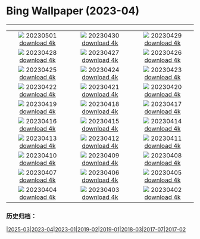 # Bing Wallpaper (2023-04)
**************
| | | |
| :----: | :----: | :----: |
| ![](https://www.bing.com/th?id=OHR.SunflowerBee_DE-DE9415817741_1920x1080.jpg) 20230501 [download 4k](https://www.bing.com/th?id=OHR.SunflowerBee_DE-DE9415817741_UHD.jpg) | ![](https://www.bing.com/th?id=OHR.ExteriorPreservationHall_DE-DE8207516768_1920x1080.jpg) 20230430 [download 4k](https://www.bing.com/th?id=OHR.ExteriorPreservationHall_DE-DE8207516768_UHD.jpg) | ![](https://www.bing.com/th?id=OHR.JTNPMilkyWay_DE-DE7405272282_1920x1080.jpg) 20230429 [download 4k](https://www.bing.com/th?id=OHR.JTNPMilkyWay_DE-DE7405272282_UHD.jpg) |
| ![](https://www.bing.com/th?id=OHR.MariposaGrove_DE-DE6502000556_1920x1080.jpg) 20230428 [download 4k](https://www.bing.com/th?id=OHR.MariposaGrove_DE-DE6502000556_UHD.jpg) | ![](https://www.bing.com/th?id=OHR.SouthPadre_DE-DE5975626528_1920x1080.jpg) 20230427 [download 4k](https://www.bing.com/th?id=OHR.SouthPadre_DE-DE5975626528_UHD.jpg) | ![](https://www.bing.com/th?id=OHR.GHOAudubonDay_DE-DE4254094306_1920x1080.jpg) 20230426 [download 4k](https://www.bing.com/th?id=OHR.GHOAudubonDay_DE-DE4254094306_UHD.jpg) |
| ![](https://www.bing.com/th?id=OHR.NaturalHeritageCenter_DE-DE0230268232_1920x1080.jpg) 20230425 [download 4k](https://www.bing.com/th?id=OHR.NaturalHeritageCenter_DE-DE0230268232_UHD.jpg) | ![](https://www.bing.com/th?id=OHR.FranconianWineCellar_DE-DE9737589595_1920x1080.jpg) 20230424 [download 4k](https://www.bing.com/th?id=OHR.FranconianWineCellar_DE-DE9737589595_UHD.jpg) | ![](https://www.bing.com/th?id=OHR.StuttgartPublicLibrary_DE-DE9376836854_1920x1080.jpg) 20230423 [download 4k](https://www.bing.com/th?id=OHR.StuttgartPublicLibrary_DE-DE9376836854_UHD.jpg) |
| ![](https://www.bing.com/th?id=OHR.EarthDayFox_DE-DE8965516064_1920x1080.jpg) 20230422 [download 4k](https://www.bing.com/th?id=OHR.EarthDayFox_DE-DE8965516064_UHD.jpg) | ![](https://www.bing.com/th?id=OHR.ProcidaItaly_DE-DE8410608904_1920x1080.jpg) 20230421 [download 4k](https://www.bing.com/th?id=OHR.ProcidaItaly_DE-DE8410608904_UHD.jpg) | ![](https://www.bing.com/th?id=OHR.MossyGrottoFalls_DE-DE9162170819_1920x1080.jpg) 20230420 [download 4k](https://www.bing.com/th?id=OHR.MossyGrottoFalls_DE-DE9162170819_UHD.jpg) |
| ![](https://www.bing.com/th?id=OHR.TaiwanYuhina_DE-DE9622879308_1920x1080.jpg) 20230419 [download 4k](https://www.bing.com/th?id=OHR.TaiwanYuhina_DE-DE9622879308_UHD.jpg) | ![](https://www.bing.com/th?id=OHR.MPPUnesco_DE-DE9476422795_1920x1080.jpg) 20230418 [download 4k](https://www.bing.com/th?id=OHR.MPPUnesco_DE-DE9476422795_UHD.jpg) | ![](https://www.bing.com/th?id=OHR.OneThousandSprings_DE-DE6812123772_1920x1080.jpg) 20230417 [download 4k](https://www.bing.com/th?id=OHR.OneThousandSprings_DE-DE6812123772_UHD.jpg) |
| ![](https://www.bing.com/th?id=OHR.KiteDay_DE-DE5544963216_1920x1080.jpg) 20230416 [download 4k](https://www.bing.com/th?id=OHR.KiteDay_DE-DE5544963216_UHD.jpg) | ![](https://www.bing.com/th?id=OHR.LorenzoQuinn_DE-DE4212033838_1920x1080.jpg) 20230415 [download 4k](https://www.bing.com/th?id=OHR.LorenzoQuinn_DE-DE4212033838_UHD.jpg) | ![](https://www.bing.com/th?id=OHR.Mannheim_DE-DE1609561804_1920x1080.jpg) 20230414 [download 4k](https://www.bing.com/th?id=OHR.Mannheim_DE-DE1609561804_UHD.jpg) |
| ![](https://www.bing.com/th?id=OHR.PhloxSubulata_DE-DE3543947931_1920x1080.jpg) 20230413 [download 4k](https://www.bing.com/th?id=OHR.PhloxSubulata_DE-DE3543947931_UHD.jpg) | ![](https://www.bing.com/th?id=OHR.EuropeFromISS_DE-DE2508678174_1920x1080.jpg) 20230412 [download 4k](https://www.bing.com/th?id=OHR.EuropeFromISS_DE-DE2508678174_UHD.jpg) | ![](https://www.bing.com/th?id=OHR.Tatzlwurmbruecke_DE-DE0668402761_1920x1080.jpg) 20230411 [download 4k](https://www.bing.com/th?id=OHR.Tatzlwurmbruecke_DE-DE0668402761_UHD.jpg) |
| ![](https://www.bing.com/th?id=OHR.ElephantTwins_DE-DE7828425452_1920x1080.jpg) 20230410 [download 4k](https://www.bing.com/th?id=OHR.ElephantTwins_DE-DE7828425452_UHD.jpg) | ![](https://www.bing.com/th?id=OHR.LithuanianEggs_DE-DE6834482239_1920x1080.jpg) 20230409 [download 4k](https://www.bing.com/th?id=OHR.LithuanianEggs_DE-DE6834482239_UHD.jpg) | ![](https://www.bing.com/th?id=OHR.NIrelandGiants_DE-DE6018024245_1920x1080.jpg) 20230408 [download 4k](https://www.bing.com/th?id=OHR.NIrelandGiants_DE-DE6018024245_UHD.jpg) |
| ![](https://www.bing.com/th?id=OHR.KitsAspen_DE-DE9335178847_1920x1080.jpg) 20230407 [download 4k](https://www.bing.com/th?id=OHR.KitsAspen_DE-DE9335178847_UHD.jpg) | ![](https://www.bing.com/th?id=OHR.ArizonaPinkMoon_DE-DE9682915155_1920x1080.jpg) 20230406 [download 4k](https://www.bing.com/th?id=OHR.ArizonaPinkMoon_DE-DE9682915155_UHD.jpg) | ![](https://www.bing.com/th?id=OHR.BlackGrouseLekking_DE-DE9275715227_1920x1080.jpg) 20230405 [download 4k](https://www.bing.com/th?id=OHR.BlackGrouseLekking_DE-DE9275715227_UHD.jpg) |
| ![](https://www.bing.com/th?id=OHR.RomanBridge_DE-DE8880591809_1920x1080.jpg) 20230404 [download 4k](https://www.bing.com/th?id=OHR.RomanBridge_DE-DE8880591809_UHD.jpg) | ![](https://www.bing.com/th?id=OHR.SchleswigHolsteinHelgoland_DE-DE2968840139_1920x1080.jpg) 20230403 [download 4k](https://www.bing.com/th?id=OHR.SchleswigHolsteinHelgoland_DE-DE2968840139_UHD.jpg) | ![](https://www.bing.com/th?id=OHR.JavaBromo_DE-DE6568221020_1920x1080.jpg) 20230402 [download 4k](https://www.bing.com/th?id=OHR.JavaBromo_DE-DE6568221020_UHD.jpg) |

### 历史归档：

|[2025-03](bing/2025-03/2025-03.md)|[2023-04](bing/2023-04/2023-04.md)|[2023-01](bing/2023-01/2023-01.md)|[2019-02](bing/2019-02/2019-02.md)|[2019-01](bing/2019-01/2019-01.md)|[2018-03](bing/2018-03/2018-03.md)|[2017-07](bing/2017-07/2017-07.md)|[2017-02](bing/2017-02/2017-02.md)